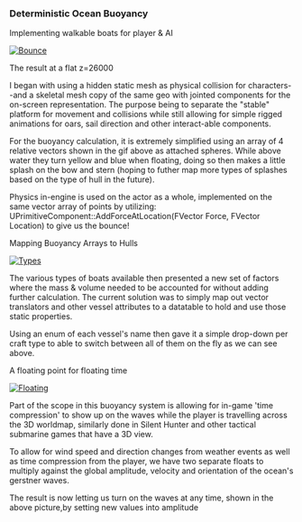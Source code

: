 ### Deterministic Ocean Buoyancy

Implementing walkable boats for player & AI

[![Bounce]()]()

The result at a flat z=26000

I began with using a hidden static mesh as physical collision for characters--and a skeletal mesh copy of the same geo with jointed components for the on-screen representation.  The purpose being to separate the "stable" platform for movement and collisions while still allowing for simple rigged animations for oars, sail direction and other interact-able components.  



For the buoyancy calculation, it is extremely simplified using an array of 4 relative vectors shown in the gif above as attached spheres.  While above water they turn yellow and blue when floating, doing so then makes a little splash on the bow and stern (hoping to futher map more types of splashes based on the type of hull in the future).

 

Physics in-engine is used on the actor as a whole, implemented on the same vector array of points by utilizing:
UPrimitiveComponent::AddForceAtLocation(FVector Force, FVector Location)
to give us the bounce!



 

Mapping Buoyancy Arrays to Hulls

[![Types]()]()

The various types of boats available then presented a new set of factors where the mass & volume needed to be accounted for without adding further calculation.  The current solution was to simply map out vector translators and other vessel attributes to a datatable to hold and use those static properties. 

Using an enum of each vessel's name then gave it a simple drop-down per craft type to able to switch between all of them on the fly as we can see above.




 

A floating point for floating time

[![Floating]()]()

Part of the scope in this buoyancy system is allowing for in-game 'time compression' to show up on the waves while the player is travelling across the 3D worldmap,  similarly done in Silent Hunter and other tactical submarine games that have a 3D view. 

To allow for wind speed and direction changes from weather events as well as time compression from the player, we have two separate floats to multiply against the global amplitude, velocity and orientation of the ocean's gerstner waves.

The result is now letting us turn on the waves at any time, shown in the above picture,by setting new values into amplitude
